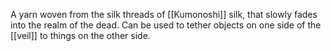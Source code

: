 A yarn woven from the silk threads of [[Kumonoshi]] silk, that slowly fades into the realm of the dead. Can be used to tether objects on one side of the [[veil]] to things on the other side.